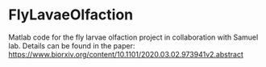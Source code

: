 # FlyLavaeOlfaction
Matlab code for the fly larvae olfaction project in collaboration with Samuel lab. Details can be found in the paper: https://www.biorxiv.org/content/10.1101/2020.03.02.973941v2.abstract
